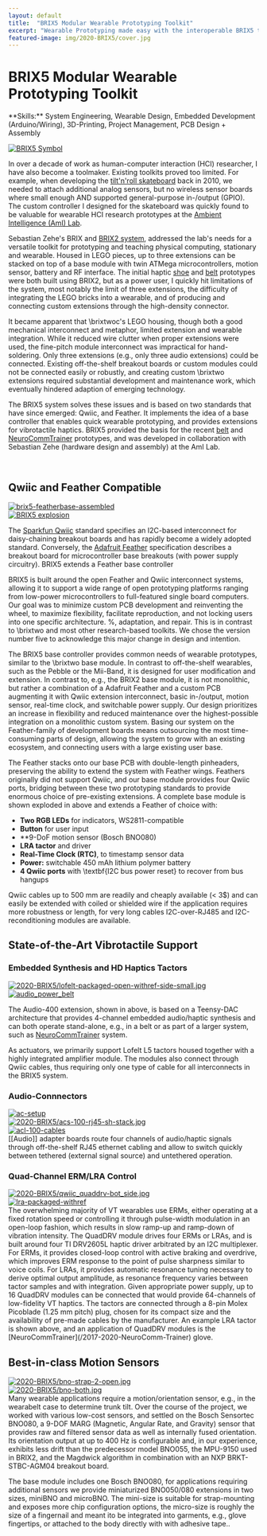 ```yaml
---
layout: default
title:  "BRIX5 Modular Wearable Prototyping Toolkit"
excerpt: "Wearable Prototyping made easy with the interoperable BRIX5 toolkit (Ph.D. Thesis)"
featured-image: img/2020-BRIX5/cover.jpg
---
```


<h1>BRIX5 Modular Wearable Prototyping Toolkit</h1>
**Skills:** System Engineering, Wearable Design, Embedded Development (Arduino/Wiring), 3D-Printing, Project Management, PCB Design + Assembly

<span class="image left"><a class="gallery" href="img/2020-BRIX5/cover.jpg"><img src="img/2020-BRIX5/cover.jpg" alt="BRIX5 Symbol" /></a></span>

In over a decade of work as human-computer interaction (HCI) researcher, I have also become a toolmaker. Existing toolkits proved too limited. For example, when developing the [tilt'n'roll skateboard](/2010-solderin_skaters) back in 2010, we needed to attach additional analog sensors, but no wireless sensor boards where small enough AND supported general-purpose in-/output (GPIO). The custom controller I designed for the skateboard was quickly found to be valuable for wearable HCI research prototypes at the [Ambient Intelligence (AmI) Lab](https://www.cit-ec.de/ami). 

Sebastian Zehe's BRIX and [BRIX2 system](https://techfak.de/ags/ami/brix2), addressed the lab's needs for a versatile toolkit for prototyping and teaching physical computing, stationary and wearable. 
Housed in LEGO pieces, up to three extensions can be stacked on top of a base module with twin ATMega microcontrollers, motion sensor, battery and RF interface.
The initial haptic [shoe](/2015-Shoes) and [belt](/2014-2021-Belt) prototypes were both built using BRIX2, but as a power user, I quickly hit limitations of the system, most notably the limit of three extensions, the difficulty of integrating the LEGO bricks into a wearable, and of producing and connecting custom extensions through the high-density connector.

It became apparent that \brixtwoc's LEGO housing, though both a good mechanical interconnect and metaphor, limited extension and wearable integration.
While it reduced wire clutter when proper extensions were used, the fine-pitch module interconnect was impractical for hand-soldering.
Only three extensions (e.g., only three audio extensions) could be connected.
Existing off-the-shelf breakout boards or custom modules could not be connected easily or robustly, and creating custom \brixtwo extensions required substantial development and maintenance work, which eventually hindered adaption of emerging technology.

The BRIX5 system solves these issues and is based on two standards that have since emerged: Qwiic, and Feather.
It implements the idea of a base controller that enables quick wearable prototyping, and provides extensions for vibrotactile haptics.
BRIX5 provided the basis for the recent [belt](/2014-2021-Belt) and [NeuroCommTrainer](/2017-2020-NeuroComm-Trainer) prototypes, and was developed in collaboration with Sebastian Zehe (hardware design and assembly) at the AmI Lab.

<br/>

<h2>Qwiic and Feather Compatible</h2>
<div class="box alt">
	<div class="row uniform">
		<div class="7u"><span class="image fit"><a class="gallery" href="img/2020-BRIX5/brix5-featherbase-assembled.jpg"><img src="img/2020-BRIX5/brix5-featherbase-assembled.jpg" alt="brix5-featherbase-assembled" /></a></span></div>
		<div class="5u$"><span class="image fit"><a class="gallery" href="img/2020-BRIX5/explosion_small.jpg"><img src="img/2020-BRIX5/explosion_small.jpg" alt="BRIX5 explosion" /></a></span></div>
	</div>
</div>

The [Sparkfun Qwiic](https://www.sparkfun.com/qwiic) standard specifies an I2C-based interconnect for daisy-chaining breakout boards and has rapidly become a widely adopted standard.
Conversely, the [Adafruit Feather](https://learn.adafruit.com/adafruit-feather/feather-specification) specification describes a breakout board for microcontroller base breakouts (with power supply circuitry).
BRIX5 extends a Feather base controller

BRIX5 is built around the open Feather and Qwiic interconnect systems, allowing it to support a wide range of open prototyping platforms ranging from low-power microcontrollers to full-featured single board computers.
Our goal was to minimize custom PCB development and reinventing the wheel, to maximize flexibility, facilitate reproduction, and not locking users into one specific architecture. %, adaptation, and repair.
This is in contrast to \brixtwo and most other research-based toolkits.
We chose the version number five to acknowledge this major change in design and intention. 
		
The BRIX5 base controller provides common needs of wearable prototypes, similar to the \brixtwo base module.
In contrast to off-the-shelf wearables, such as the Pebble or the Mii-Band, it is designed for user modification and extension.
In contrast to, e.g., the BRIX2 base module, it is not monolithic, but rather a combination of a Adafruit Feather and a custom PCB augmenting it with Qwiic extension interconnect, basic in-/output, motion sensor, real-time clock, and switchable power supply.
Our design prioritizes an increase in flexibility and reduced maintenance over the highest-possible integration on a monolithic custom system.
Basing our system on the Feather-family of development boards means outsourcing the most time-consuming parts of design, allowing the system to grow with an existing ecosystem, and connecting users with a large existing user base.
			
The Feather stacks onto our base PCB with double-length pinheaders, preserving the ability to extend the system with Feather wings.
Feathers originally did not support Qwiic, and our base module provides four Qwiic ports, bridging between these two prototyping standards to provide enormous choice of pre-existing extensions.
A complete base module is shown exploded in above and extends a Feather of choice with:

* **Two RGB LEDs** for indicators, WS2811-compatible
* **Button** for user input 
* **9-DoF motion sensor (Bosch BNO080)
* **LRA tactor** and driver
* **Real-Time Clock (RTC)**, to timestamp sensor data
* **Power:** switchable 450 mAh lithium polymer battery
* **4 Qwiic ports** with \textbf{I2C bus power reset} to recover from bus hangups
 
Qwiic cables up to 500 mm are readily and cheaply available (< 3\$) and can easily be extended with coiled or shielded wire if the application requires more robustness or length, for very long cables I2C-over-RJ485 and I2C-reconditioning modules are available.
			
<h2>State-of-the-Art Vibrotactile Support</h2>

<h3>Embedded Synthesis and HD Haptics Tactors</h3>
<div class="box alt">
	<div class="row uniform">
		<div class="6u"><span class="image fit"><a class="gallery" href="img/2020-BRIX5/lofelt-packaged-open-withref-side-small.jpg"><img src="img/2020-BRIX5/lofelt-packaged-open-withref-side-small.jpg" alt="2020-BRIX5/lofelt-packaged-open-withref-side-small.jpg" /></a></span></div>
		<div class="6u$"><span class="image fit"><a class="gallery" href="img/2020-BRIX5/audio_power_belt-draft-crop.jpg"><img src="img/2020-BRIX5/audio_power_belt-draft-crop.jpg" alt="audio_power_belt" /></a></span></div>
	</div>
</div>

The Audio-400 extension, shown in above, is based on a Teensy-DAC architecture that provides 4-channel embedded audio/haptic synthesis and can both operate stand-alone, e.g., in a belt or as part of a larger system, such as [NeuroCommTrainer](/2017-2020-NeuroComm-Trainer) system.

As actuators, we primarily support Lofelt L5 tactors housed together with a highly integrated amplifier module.
The modules also connect through Qwiic cables, thus requiring only one type of cable for all interconnects in the BRIX5 system.

<h3>Audio-Connnectors</h3>
<div class="box alt">
	<div class="row uniform">
		<div class="6u"><span class="image fit"><a class="gallery" href="img/2020-BRIX5/ac-setup.jpg"><img src="img/2020-BRIX5/ac-setup.jpg" alt="ac-setup" /></a></span></div>
		<div class="3u"><span class="image fit"><a class="gallery" href="img/2020-BRIX5/acs-100-rj45-sh-stack.jpg"><img src="img/2020-BRIX5/acs-100-rj45-sh-stack.jpg" alt="2020-BRIX5/acs-100-rj45-sh-stack.jpg" /></a></span></div>
		<div class="3u$"><span class="image fit"><a class="gallery" href="img/2020-BRIX5/acl-100-cables.jpg"><img src="img/2020-BRIX5/acl-100-cables.jpg" alt="acl-100-cables" /></a></span></div>
	</div>
</div>
[[Audio]] adapter boards route four channels of audio/haptic signals through off-the-shelf RJ45 ethernet cabling and allow to switch quickly between tethered (external signal source) and untethered operation.

<h3>Quad-Channel ERM/LRA Control</h3>
<div class="box alt">
	<div class="row uniform">
		<div class="6u"><span class="image fit"><a class="gallery" href="img/2020-BRIX5/qwiic_quaddrv-bot_side.jpg"><img src="img/2020-BRIX5/qwiic_quaddrv-bot_side.jpg" alt="2020-BRIX5/qwiic_quaddrv-bot_side.jpg" /></a></span></div>
		<div class="6u$"><span class="image fit"><a class="gallery" href="img/2020-BRIX5/lra-packaged-withref.jpg"><img src="img/2020-BRIX5/lra-packaged-withref.jpg" alt="lra-packaged-withref" /></a></span></div>
	</div>
</div>
The overwhelming majority of VT wearables use ERMs, either operating at a fixed rotation speed or controlling it through pulse-width modulation in an open-loop fashion, which results in slow ramp-up and ramp-down of vibration intensity.
The QuadDRV module drives four ERMs or LRAs, and is built around four TI DRV2605L haptic driver arbitrated by an I2C multiplexer. 
For ERMs, it provides closed-loop control with active braking and overdrive, which improves ERM response to the point of pulse sharpness similar to voice coils. 
For LRAs, it provides automatic resonance tuning necessary to derive optimal output amplitude, as resonance frequency varies between tactor samples and with integration.
Given appropriate power supply, up to 16 QuadDRV modules can be connected that would provide 64-channels of low-fidelity VT haptics.
The tactors are connected through a 8-pin Molex Picoblade (1.25 mm pitch) plug, chosen for its compact size and the availability of pre-made cables by the manufacturer.
An example LRA tactor is shown above, and an application of QuadDRV modules is the [NeuroCommTrainer](/2017-2020-NeuroComm-Trainer) glove. 


<h2>Best-in-class Motion Sensors</h2>
<div class="box alt">
	<div class="row uniform">
		<div class="5u"><span class="image fit"><a class="gallery" href="img/2020-BRIX5/bno-strap-2-open.jpg"><img src="img/2020-BRIX5/bno-strap-2-open.jpg" alt="2020-BRIX5/bno-strap-2-open.jpg" /></a></span></div>
		<div class="7u$"><span class="image fit"><a class="gallery" href="img/2020-BRIX5/bno-both.jpg"><img src="img/2020-BRIX5/bno-both.jpg" alt="2020-BRIX5/bno-both.jpg" /></a></span></div>
	</div>
</div>
Many wearable applications require a motion/orientation sensor, e.g., in the wearabelt case to determine trunk tilt.
Over the course of the project, we worked with various low-cost sensors, and settled on the Bosch Sensortec BNO080, a 9-DOF MARG (Magnetic, Angular Rate, and Gravity) sensor that provides raw and filtered sensor data as well as internally fused orientation.
Its orientation output at up to 400 Hz is configurable and, in our experience, exhibits less drift than the predecessor model BNO055, the MPU-9150 used in BRIX2, and the Magdwick algorithm in combination with an NXP BRKT-STBC-AGM04 breakout board.

The base module includes one Bosch BNO080, for applications requiring additional sensors we provide miniaturized BNO050/080 extensions in two sizes, miniBNO and microBNO.
The mini-size is suitable for strap-mounting and exposes more chip configuration options, the micro-size is roughly the size of a fingernail and meant ito be integrated into garments, e.g., glove fingertips, or attached to the body directly with with adhesive tape..

<!--
<div class="box alt">
	<div class="row uniform">
		<div class="6u"><span class="image fit"><a class="gallery" href="img/"><img src="img/" alt="" /></a></span></div>
		<div class="6u"><span class="image fit"><a class="gallery" href="img/"><img src="img/" alt="" /></a></span></div>
	</div>
</div>
-->
